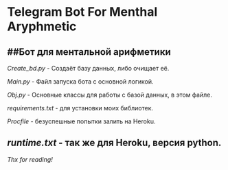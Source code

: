 # Telegram Bot For Menthal Aryphmetic

##Бот для ментальной арифметики
---
*Create_bd.py* - Создаёт базу данных, либо очищает её.

*Main.py* - Файл запуска бота с основной логикой.

*Obj.py* - Основные классы для работы с базой данных, в этом файле.

*requirements.txt* - для установки моих библиотек.

*Procfile* - безуспешные попытки залить на Heroku.

*runtime.txt* - так же для Heroku, версия python.
---
_Thx for reading!_
